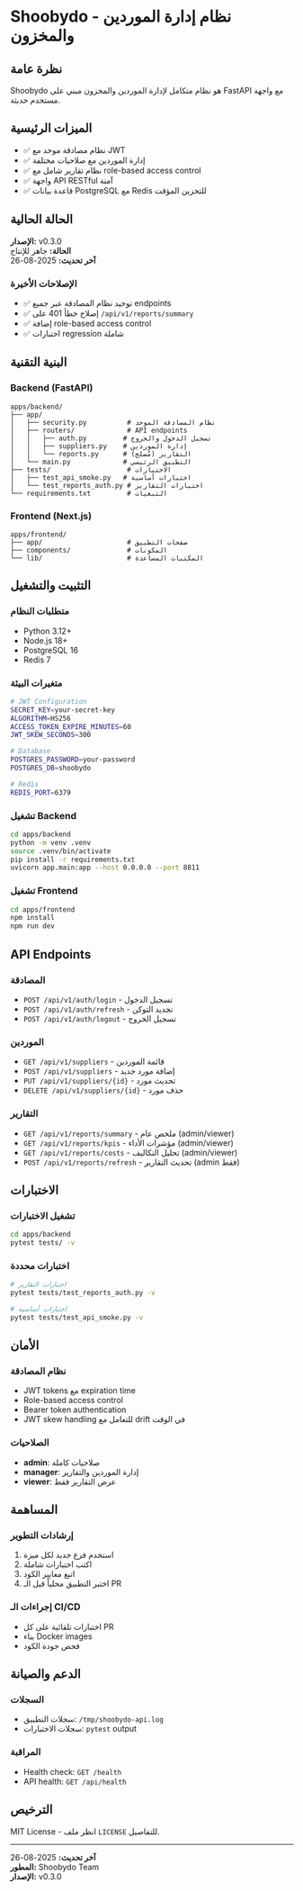 # Shoobydo - نظام إدارة الموردين والمخزون

## نظرة عامة
Shoobydo هو نظام متكامل لإدارة الموردين والمخزون مبني على FastAPI مع واجهة مستخدم حديثة.

## الميزات الرئيسية
- ✅ نظام مصادقة موحد مع JWT
- ✅ إدارة الموردين مع صلاحيات مختلفة
- ✅ نظام تقارير شامل مع role-based access control
- ✅ واجهة API RESTful آمنة
- ✅ قاعدة بيانات PostgreSQL مع Redis للتخزين المؤقت

## الحالة الحالية
**الإصدار:** v0.3.0  
**الحالة:** جاهز للإنتاج  
**آخر تحديث:** 2025-08-26

### الإصلاحات الأخيرة
- ✅ توحيد نظام المصادقة عبر جميع endpoints
- ✅ إصلاح خطأ 401 على `/api/v1/reports/summary`
- ✅ إضافة role-based access control
- ✅ اختبارات regression شاملة

## البنية التقنية

### Backend (FastAPI)
```
apps/backend/
├── app/
│   ├── security.py          # نظام المصادقة الموحد
│   ├── routers/             # API endpoints
│   │   ├── auth.py         # تسجيل الدخول والخروج
│   │   ├── suppliers.py    # إدارة الموردين
│   │   └── reports.py      # التقارير (مُصلح)
│   └── main.py             # التطبيق الرئيسي
├── tests/                   # الاختبارات
│   ├── test_api_smoke.py   # اختبارات أساسية
│   └── test_reports_auth.py # اختبارات التقارير
└── requirements.txt         # التبعيات
```

### Frontend (Next.js)
```
apps/frontend/
├── app/                     # صفحات التطبيق
├── components/              # المكونات
└── lib/                     # المكتبات المساعدة
```

## التثبيت والتشغيل

### متطلبات النظام
- Python 3.12+
- Node.js 18+
- PostgreSQL 16
- Redis 7

### متغيرات البيئة
```bash
# JWT Configuration
SECRET_KEY=your-secret-key
ALGORITHM=HS256
ACCESS_TOKEN_EXPIRE_MINUTES=60
JWT_SKEW_SECONDS=300

# Database
POSTGRES_PASSWORD=your-password
POSTGRES_DB=shoobydo

# Redis
REDIS_PORT=6379
```

### تشغيل Backend
```bash
cd apps/backend
python -m venv .venv
source .venv/bin/activate
pip install -r requirements.txt
uvicorn app.main:app --host 0.0.0.0 --port 8811
```

### تشغيل Frontend
```bash
cd apps/frontend
npm install
npm run dev
```

## API Endpoints

### المصادقة
- `POST /api/v1/auth/login` - تسجيل الدخول
- `POST /api/v1/auth/refresh` - تجديد التوكن
- `POST /api/v1/auth/logout` - تسجيل الخروج

### الموردين
- `GET /api/v1/suppliers` - قائمة الموردين
- `POST /api/v1/suppliers` - إضافة مورد جديد
- `PUT /api/v1/suppliers/{id}` - تحديث مورد
- `DELETE /api/v1/suppliers/{id}` - حذف مورد

### التقارير
- `GET /api/v1/reports/summary` - ملخص عام (admin/viewer)
- `GET /api/v1/reports/kpis` - مؤشرات الأداء (admin/viewer)
- `GET /api/v1/reports/costs` - تحليل التكاليف (admin/viewer)
- `POST /api/v1/reports/refresh` - تحديث التقارير (admin فقط)

## الاختبارات

### تشغيل الاختبارات
```bash
cd apps/backend
pytest tests/ -v
```

### اختبارات محددة
```bash
# اختبارات التقارير
pytest tests/test_reports_auth.py -v

# اختبارات أساسية
pytest tests/test_api_smoke.py -v
```

## الأمان

### نظام المصادقة
- JWT tokens مع expiration time
- Role-based access control
- Bearer token authentication
- JWT skew handling للتعامل مع drift في الوقت

### الصلاحيات
- **admin**: صلاحيات كاملة
- **manager**: إدارة الموردين والتقارير
- **viewer**: عرض التقارير فقط

## المساهمة

### إرشادات التطوير
1. استخدم فرع جديد لكل ميزة
2. اكتب اختبارات شاملة
3. اتبع معايير الكود
4. اختبر التطبيق محلياً قبل الـ PR

### إجراءات الـ CI/CD
- اختبارات تلقائية على كل PR
- بناء Docker images
- فحص جودة الكود

## الدعم والصيانة

### السجلات
- سجلات التطبيق: `/tmp/shoobydo-api.log`
- سجلات الاختبارات: `pytest` output

### المراقبة
- Health check: `GET /health`
- API health: `GET /api/health`

## الترخيص
MIT License - انظر ملف `LICENSE` للتفاصيل.

---

**آخر تحديث:** 2025-08-26  
**المطور:** Shoobydo Team  
**الإصدار:** v0.3.0
